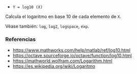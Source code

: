 * `Y = log10 (X)`

Calcula el logaritmo en base 10 de cada elemento de `X`.

Véase también: `log`, `log2`, `logspace`, `exp`.

### Referencias

* https://www.mathworks.com/help/matlab/ref/log10.html
* https://octave.sourceforge.io/octave/function/log10.html
* https://mathworld.wolfram.com/Logarithm.html
* https://es.wikipedia.org/wiki/Logaritmo
